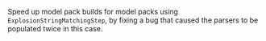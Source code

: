 Speed up model pack builds for model packs using `ExplosionStringMatchingStep`, by fixing a bug that caused the parsers to be populated twice in this case.
